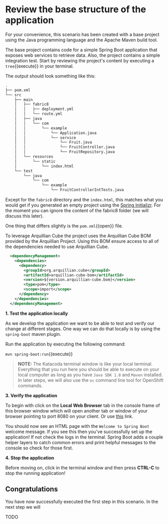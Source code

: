 # Review the base structure of the application

For your convenience, this scenario has been created with a base project using the Java programming language and the Apache Maven build tool.

The base project contains code for a simple Spring Boot application that exposes web services to retrieve data. Also, the project contains a simple integration test. Start by reviewing the  project's content by executing a ``tree``{{execute}} in your terminal.

The output should look something like this:

```sh
.
├── pom.xml
└── src
    ├── main
    │   ├── fabric8
    │   │   ├── deployment.yml
    │   │   └── route.yml
    │   ├── java
    │   │   └── com
    │   │       └── example
    │   │           └── Application.java
    │   │           └── service
    │   │           	└── Fruit.java
    │   │           	└── FruitController.java
    │   │           	└── FruitRepository.java
    │   └── resources
    │       └── static
    │           └── index.html
    └── test
        └── java
            └── com
                └── example
                    └── FruitControllerIntTests.java
```


Except for the `fabric8` directory and the `index.html`, this matches what you would get if you generated an empty project using the [Spring Initializr](https://start.spring.io). For the moment you can ignore the content of the fabric8 folder (we will discuss this later).

One thing that differs slightly is the ``pom.xml``{{open}} file.

 
To leverage Arquillian Cube the project uses the Arquillian Cube BOM provided by the Arquillian Project. Using this BOM ensure access to all of the  dependencies needed to use Arquillian Cube.

```xml
  <dependencyManagement>
    <dependencies>
      <dependency>
        <groupId>org.arquillian.cube</groupId>
        <artifactId>arquillian-cube-bom</artifactId>
        <version>${version.arquillian-cube.bom}</version>
        <type>pom</type>
        <scope>import</scope>
      </dependency>
    </dependencies>
  </dependencyManagement>
```

**1. Test the application locally**

As we develop the application we want to be able to test and verify our change at different stages. One way we can do that locally is by using the `spring-boot` maven plugin.

Run the application by executing the following command:

``mvn spring-boot:run``{{execute}}

>**NOTE:** The Katacoda terminal window is like your local terminal. Everything that you run here you should be able to execute on your local computer as long as you have `Java SDK 1.8` and `Maven` installed. In later steps, we will also use the `oc` command line tool for OpenShift commands.

**3. Verify the application**

To begin with click on the **Local Web Browser** tab in the console frame of this browser window which will open another tab or window of your browser pointing to port 8080 on your client. Or use [this](https://[[HOST_SUBDOMAIN]]-8080-[[KATACODA_HOST]].environments.katacoda.com/) link.

You should now see an HTML page with the `Welcome to Spring Boot` welcome message. If you see this then you've successfully set up the application! If not check the logs in the terminal. Spring Boot adds a couple helper layers to catch common errors and print helpful messages to the console so check for those first.

**4. Stop the application**

Before moving on, click in the terminal window and then press **CTRL-C** to stop the running application!

## Congratulations

You have now successfully executed the first step in this scenario. In the next step we will 

TODO
